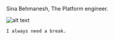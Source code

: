 Sina Behmanesh, The Platform engineer.

![alt text]([https://media.4-paws.org/d/2/5/f/d25ff020556e4b5eae747c55576f3b50886c0b90/cut%20cat%20serhio%2002-1813x1811-720x719.jpg](https://media.giphy.com/media/v1.Y2lkPTc5MGI3NjExMDFkMWd0Y3lheWE5MTA4NGdkaTdmMnprNXJodjg0Z2FnaWRkc3U5diZlcD12MV9pbnRlcm5hbF9naWZfYnlfaWQmY3Q9Zw/ASvQ3A2Q7blzq/giphy.gif))

`I always need a break.`

